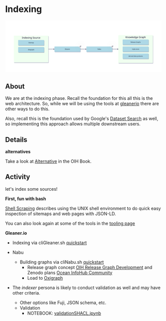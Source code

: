 #  Indexing


![visual](./assets/dt_indexing.svg)

## About

We are at the indexing phase.  Recall the foundation for this all this is the web 
architecture.  So, while we will be using the tools at [gleanerio](https://github.com/gleanerio)
there are other ways to do this.

Also, recall this is the foundation used by Google's [Dataset Search](https://datasetsearch.research.google.com/) as well, so implementing 
this approach allows multiple downstream users. 


## Details

__alternatives__

Take a look at [Alternative](https://book.oceaninfohub.org/indexing/alternatives.html) 
in the OIH Book.  

## Activity

let's index some sources!  

__First, fun with bash__

[Shell Scraping](./shellScraping.md) describes using the UNIX shell environment to do quick easy
inspection of sitemaps and web pages with JSON-LD.

You can also look again at some of the tools in the [tooling page](../../docs/tooling.md)


__Gleaner.io__

* Indexing via cliGleaner.sh [quickstart](../../docs/quickstart.md)
* Nabu
    * Building graphs via cliNabu.sh   [quickstart](../../docs/quickstart.md)
        * Release graph concept [OIH Release Graph Development](https://github.com/iodepo/odis-arch/tree/master/graphOps/releaseGraphs) and Zenodo plans  [Ocean InfoHub Community](https://zenodo.org/communities/oceaninfohub)
        * Load to [Oxigraph](https://github.com/oxigraph/oxigraph)

* The _indexer_ persona is likely to conduct validation as well and may have other criteria.
    * Other options like Fuji, JSON schema, etc.
    * Validation
        * NOTEBOOK: [validationSHACL.ipynb](../commons/notebooks/validationSHACL.ipynb)
